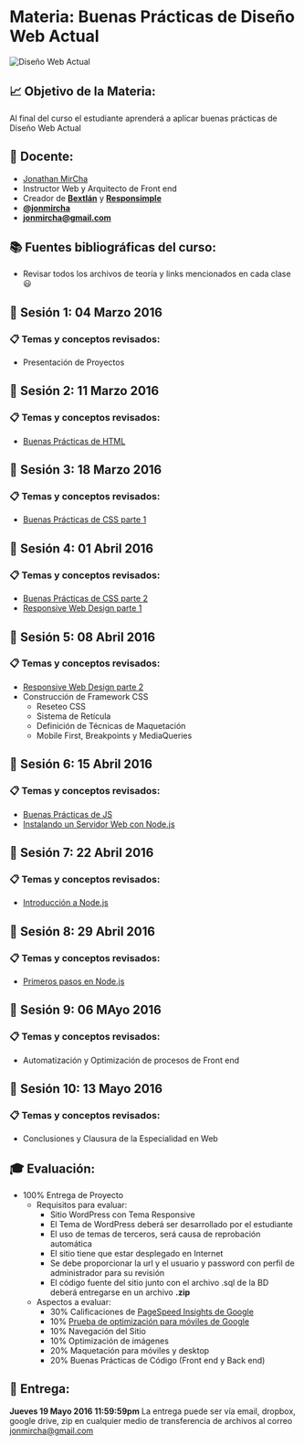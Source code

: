 # Materia: Buenas Prácticas de Diseño Web Actual
![Diseño Web Actual](http://bextlan.com/img/para-cursos/web.jpg)

## :chart_with_upwards_trend: Objetivo de la Materia:
Al final del curso el estudiante aprenderá a aplicar buenas prácticas de Diseño Web Actual

## :bow: Docente:
* [Jonathan MirCha](http://jonmircha.com)
* Instructor Web y Arquitecto de Front end
* Creador de **[Bextlán](http://bextlan.com)** y **[Responsimple](http://jonmircha.github.io/responsimple/)**
* **[@jonmircha](https://twitter.com/jonmircha)**
* **[jonmircha@gmail.com](mailto:jonmircha@gmail.com)**

## :books: Fuentes bibliográficas del curso:
* Revisar todos los archivos de teoría y links mencionados en cada clase :smiley:

## :school: Sesión 1: 04 Marzo 2016
### :clipboard: Temas y conceptos revisados:
* Presentación de Proyectos

## :school: Sesión 2: 11 Marzo 2016
### :clipboard: Temas y conceptos revisados:
* [Buenas Prácticas de HTML](./teoria-html.md)

## :school: Sesión 3: 18 Marzo 2016
### :clipboard: Temas y conceptos revisados:
* [Buenas Prácticas de CSS parte 1](./teoria-css.md)

## :school: Sesión 4: 01 Abril 2016
### :clipboard: Temas y conceptos revisados:
* [Buenas Prácticas de CSS parte 2](./teoria-css.md#técnicas-de-maquetación)
* [Responsive Web Design parte 1](./teoria-rwd.md)

## :school: Sesión 5: 08 Abril 2016
### :clipboard: Temas y conceptos revisados:
* [Responsive Web Design parte 2](./teoria-rwd.md#enfoques-de-diseño-web-multidispositivo)
* Construcción de Framework CSS
	* Reseteo CSS
	* Sistema de Retícula
	* Definición de Técnicas de Maquetación
	* Mobile First, Breakpoints y MediaQueries

## :school: Sesión 6: 15 Abril 2016
### :clipboard: Temas y conceptos revisados:
* [Buenas Prácticas de JS](./teoria-js.md)
* [Instalando un Servidor Web con Node.js](./servidor-web-node.md)

## :school: Sesión 7: 22 Abril 2016
### :clipboard: Temas y conceptos revisados:
* [Introducción a Node.js](http://jonmircha.github.io/slides-nodejs)

## :school: Sesión 8: 29 Abril 2016
### :clipboard: Temas y conceptos revisados:
* [Primeros pasos en Node.js](http://jonmircha.github.io/slides-nodejs)

## :school: Sesión 9: 06 MAyo 2016
### :clipboard: Temas y conceptos revisados:
* Automatización y Optimización de procesos de Front end

## :school: Sesión 10: 13 Mayo 2016
### :clipboard: Temas y conceptos revisados:
* Conclusiones y Clausura de la Especialidad en Web

## :mortar_board: Evaluación:
* 100% Entrega de Proyecto
	* Requisitos para evaluar:
		* Sitio WordPress con Tema Responsive
		* El Tema de WordPress deberá ser desarrollado por el estudiante
		* El uso de temas de terceros, será causa de reprobación automática
		* El sitio tiene que estar desplegado en Internet
		* Se debe proporcionar la url y el usuario y password con perfil de administrador para su revisión
		* El código fuente del sitio junto con el archivo .sql de la BD deberá entregarse en un archivo **.zip**
	* Aspectos a evaluar:
		* 30% Calificaciones de [PageSpeed Insights de Google](https://developers.google.com/speed/pagespeed/insights/)
		* 10% [Prueba de optimización para móviles de Google](https://www.google.com/webmasters/tools/mobile-friendly/)
		* 10% Navegación del Sitio
		* 10% Optimización de imágenes
		* 20% Maquetación para móviles y desktop
		* 20% Buenas Prácticas de Código (Front end y Back end)

## :date: Entrega:
**Jueves 19 Mayo 2016 11:59:59pm**
La entrega puede ser vía email, dropbox, google drive, zip en cualquier medio de transferencia de archivos al correo jonmircha@gmail.com